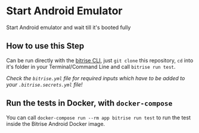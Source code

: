 # Start Android Emulator

Start Android emulator and wait till it's booted fully

## How to use this Step

Can be run directly with the [bitrise CLI](https://github.com/bitrise-io/bitrise),
just `git clone` this repository, `cd` into it's folder in your Terminal/Command Line
and call `bitrise run test`.

*Check the `bitrise.yml` file for required inputs which have to be
added to your `.bitrise.secrets.yml` file!*

## Run the tests in Docker, with `docker-compose`

You can call `docker-compose run --rm app bitrise run test` to run the test
inside the Bitrise Android Docker image.
